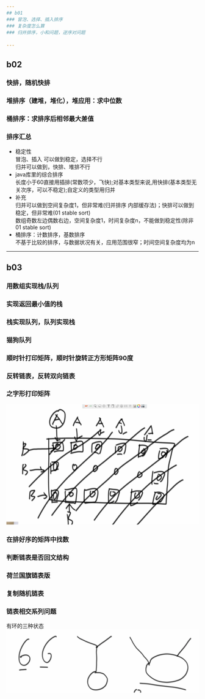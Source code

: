 ```yaml
---
## b01
### 冒泡、选择、插入排序
### 复杂度怎么算
### 归并排序，小和问题，逆序对问题

---
```

## b02
### 快排，随机快排
### 堆排序（建堆，堆化），堆应用：求中位数
### 桶排序：求排序后相邻最大差值
### 排序汇总
- 稳定性 <br>
冒泡、插入 可以做到稳定，选择不行 <br>
归并可以做到，快排、堆排不行
- java库里的综合排序 <br>
长度小于60直接用插排(常数项少，飞快);对基本类型来说,用快排(基本类型无关次序，可以不稳定);自定义的类型用归并<br>
- 补充<br>
归并可以做到空间复杂度1，但非常难(归并排序 内部缓存法)；快排可以做到稳定，但非常难(01 stable sort)<br>
数组奇数左边偶数右边，空间复杂度1，时间复杂度n，不能做到稳定性(除非01 stable sort)
- 桶排序：计数排序，基数排序<br>
不基于比较的排序，与数据状况有关，应用范围很窄；时间空间复杂度均为n

---
## b03
### 用数组实现栈/队列
### 实现返回最小值的栈
### 栈实现队列，队列实现栈
### 猫狗队列
### 顺时针打印矩阵，顺时针旋转正方形矩阵90度
### 反转链表，反转双向链表
### 之字形打印矩阵
![img.png](b03/file/img.png)
### 在排好序的矩阵中找数
### 判断链表是否回文结构
### 荷兰国旗链表版
### 复制随机链表
### 链表相交系列问题
有环的三种状态
![img.png](b03/file/img2.png)